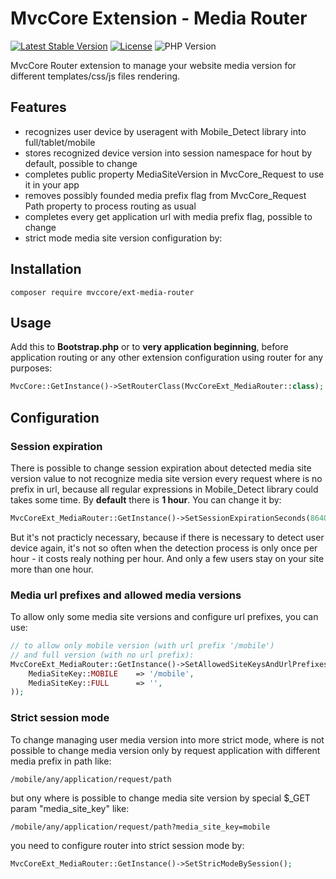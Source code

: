 # MvcCore Extension - Media Router

[![Latest Stable Version](https://img.shields.io/badge/Stable-v3.2.0-brightgreen.svg?style=plastic)](https://github.com/mvccore/ext-media-router/releases)
[![License](https://img.shields.io/badge/Licence-BSD-brightgreen.svg?style=plastic)](https://mvccore.github.io/docs/mvccore/3.0.0/LICENCE.md)
![PHP Version](https://img.shields.io/badge/PHP->=5.3-brightgreen.svg?style=plastic)

MvcCore Router extension to manage your website media version for different 
templates/css/js files rendering.

## Features
- recognizes user device by useragent with Mobile_Detect library into full/tablet/mobile
- stores recognized device version into session namespace for hout by default, possible to change
- completes public property MediaSiteVersion in MvcCore_Request to use it in your app
- removes possibly founded media prefix flag from MvcCore_Request Path property to 
  process routing as usual
- completes every get application url with media prefix flag, possible to change
- strict mode media site version configuration by:


## Installation
```shell
composer require mvccore/ext-media-router
```

## Usage
Add this to **Bootstrap.php** or to **very application beginning**, 
before application routing or any other extension configuration
using router for any purposes:
```php
MvcCore::GetInstance()->SetRouterClass(MvcCoreExt_MediaRouter::class);
```

## Configuration

### Session expiration
There is possible to change session expiration about detected media
site version value to not recognize media site version every request
where is no prefix in url, because all regular expressions in Mobile_Detect
library could takes some time. By **default** there is **1 hour**. 
You can change it by:
```php
MvcCoreExt_MediaRouter::GetInstance()->SetSessionExpirationSeconds(86400); // day
```
But it's not practicly necessary, because if there is necessary to detect
user device again, it's not so often when the detection process is only 
once per hour - it costs realy nothing per hour. And only a few users stay
on your site more than one hour.

### Media url prefixes and allowed media versions
To allow only some media site versions and configure url prefixes, you can use:
```php
// to allow only mobile version (with url prefix '/mobile') 
// and full version (with no url prefix):
MvcCoreExt_MediaRouter::GetInstance()->SetAllowedSiteKeysAndUrlPrefixes(array(
	MediaSiteKey::MOBILE	=> '/mobile',
	MediaSiteKey::FULL		=> '',
));
```

### Strict session mode
To change managing user media version into more strict mode,
where is not possible to change media version only by request 
application with different media prefix in path like:
```
/mobile/any/application/request/path
```
but ony where is possible to change media site version by 
special $_GET param "media_site_key" like:
```
/mobile/any/application/request/path?media_site_key=mobile
```
you need to configure router into strict session mode by:
```php
MvcCoreExt_MediaRouter::GetInstance()->SetStricModeBySession();
```
